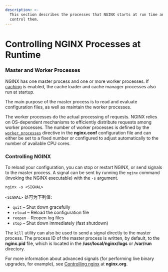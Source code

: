```yaml
---
description: >-
  This section describes the processes that NGINX starts at run time and how to
  control them.
---
```


# Controlling NGINX Processes at Runtime

### Master and Worker Processes

NGINX has one master process and one or more worker processes. If [caching](https://docs.nginx.com/nginx/admin-guide/content-cache/content-caching/) is enabled, the cache loader and cache manager processes also run at startup.

The main purpose of the master process is to read and evaluate configuration files, as well as maintain the worker processes.

The worker processes do the actual processing of requests. NGINX relies on OS-dependent mechanisms to efficiently distribute requests among worker processes. The number of worker processes is defined by the [`worker_processes`](https://nginx.org/en/docs/ngx_core_module.html#worker_processes) directive in the **nginx.conf** configuration file and can either be set to a fixed number or configured to adjust automatically to the number of available CPU cores.

### Controlling NGINX

To reload your configuration, you can stop or restart NGINX, or send signals to the master process. A signal can be sent by running the `nginx` command \(invoking the NGINX executable\) with the `-s` argument.

```text
nginx -s <SIGNAL>
```

 `<SIGNAL>` 处可为下列值:

* `quit` – Shut down gracefully
* `reload` – Reload the configuration file
* `reopen` – Reopen log files
* `stop` – Shut down immediately \(fast shutdown\)

The `kill` utility can also be used to send a signal directly to the master process. The process ID of the master process is written, by default, to the **nginx.pid** file, which is located in the **/usr/local/nginx/logs** or **/var/run** directory.

For more information about advanced signals \(for performing live binary upgrades, for example\), see [Controlling nginx](https://nginx.org/en/docs/control.html) at **nginx.org**.


